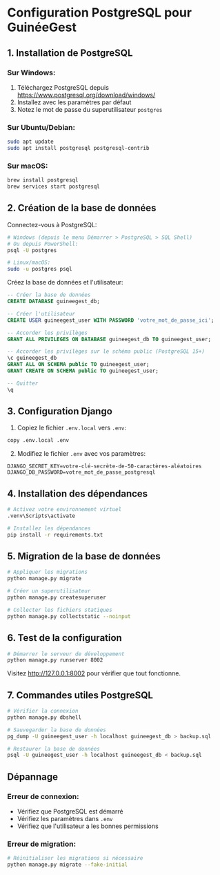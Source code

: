 # Configuration PostgreSQL pour GuinéeGest

## 1. Installation de PostgreSQL

### Sur Windows:
1. Téléchargez PostgreSQL depuis https://www.postgresql.org/download/windows/
2. Installez avec les paramètres par défaut
3. Notez le mot de passe du superutilisateur `postgres`

### Sur Ubuntu/Debian:
```bash
sudo apt update
sudo apt install postgresql postgresql-contrib
```

### Sur macOS:
```bash
brew install postgresql
brew services start postgresql
```

## 2. Création de la base de données

Connectez-vous à PostgreSQL:
```bash
# Windows (depuis le menu Démarrer > PostgreSQL > SQL Shell)
# Ou depuis PowerShell:
psql -U postgres

# Linux/macOS:
sudo -u postgres psql
```

Créez la base de données et l'utilisateur:
```sql
-- Créer la base de données
CREATE DATABASE guineegest_db;

-- Créer l'utilisateur
CREATE USER guineegest_user WITH PASSWORD 'votre_mot_de_passe_ici';

-- Accorder les privilèges
GRANT ALL PRIVILEGES ON DATABASE guineegest_db TO guineegest_user;

-- Accorder les privilèges sur le schéma public (PostgreSQL 15+)
\c guineegest_db
GRANT ALL ON SCHEMA public TO guineegest_user;
GRANT CREATE ON SCHEMA public TO guineegest_user;

-- Quitter
\q
```

## 3. Configuration Django

1. Copiez le fichier `.env.local` vers `.env`:
```bash
copy .env.local .env
```

2. Modifiez le fichier `.env` avec vos paramètres:
```env
DJANGO_SECRET_KEY=votre-clé-secrète-de-50-caractères-aléatoires
DJANGO_DB_PASSWORD=votre_mot_de_passe_postgresql
```

## 4. Installation des dépendances

```bash
# Activez votre environnement virtuel
.venv\Scripts\activate

# Installez les dépendances
pip install -r requirements.txt
```

## 5. Migration de la base de données

```bash
# Appliquer les migrations
python manage.py migrate

# Créer un superutilisateur
python manage.py createsuperuser

# Collecter les fichiers statiques
python manage.py collectstatic --noinput
```

## 6. Test de la configuration

```bash
# Démarrer le serveur de développement
python manage.py runserver 8002
```

Visitez http://127.0.0.1:8002 pour vérifier que tout fonctionne.

## 7. Commandes utiles PostgreSQL

```bash
# Vérifier la connexion
python manage.py dbshell

# Sauvegarder la base de données
pg_dump -U guineegest_user -h localhost guineegest_db > backup.sql

# Restaurer la base de données
psql -U guineegest_user -h localhost guineegest_db < backup.sql
```

## Dépannage

### Erreur de connexion:
- Vérifiez que PostgreSQL est démarré
- Vérifiez les paramètres dans `.env`
- Vérifiez que l'utilisateur a les bonnes permissions

### Erreur de migration:
```bash
# Réinitialiser les migrations si nécessaire
python manage.py migrate --fake-initial
```
